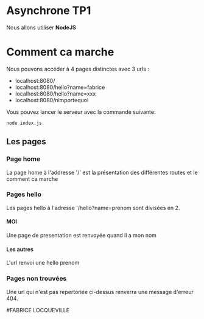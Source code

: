 Asynchrone TP1
==============
Nous allons utiliser **NodeJS**

# Comment ca marche
Nous pouvons accéder à 4 pages distinctes avec 3 urls :

* localhost:8080/
* localhost:8080/hello?name=fabrice
* localhost:8080/hello?name=xxx
* localhost:8080/nimportequoi

Vous pouvez lancer le serveur avec la commande suivante:

```
node index.js
```

## Les pages

### Page home
La page home à l'addresse '/' est la présentation des différentes routes et le comment ca marche

### Pages hello
Les pages hello à l'adresse '/hello?name=prenom sont divisées en 2.
#### MOI
Une page de presentation est renvoyée quand il a mon nom 
#### Les autres
L'url renvoi une hello prenom

### Pages non trouvées
Une url qui n'est pas repertoriée ci-dessus renverra une message d'erreur 404.

#FABRICE LOCQUEVILLE
